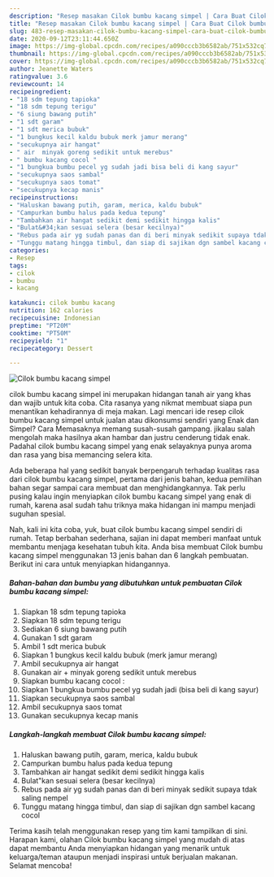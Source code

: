```yaml
---
description: "Resep masakan Cilok bumbu kacang simpel | Cara Buat Cilok bumbu kacang simpel Yang Bisa Manjain Lidah"
title: "Resep masakan Cilok bumbu kacang simpel | Cara Buat Cilok bumbu kacang simpel Yang Bisa Manjain Lidah"
slug: 483-resep-masakan-cilok-bumbu-kacang-simpel-cara-buat-cilok-bumbu-kacang-simpel-yang-bisa-manjain-lidah
date: 2020-09-12T23:11:44.650Z
image: https://img-global.cpcdn.com/recipes/a090cccb3b6582ab/751x532cq70/cilok-bumbu-kacang-simpel-foto-resep-utama.jpg
thumbnail: https://img-global.cpcdn.com/recipes/a090cccb3b6582ab/751x532cq70/cilok-bumbu-kacang-simpel-foto-resep-utama.jpg
cover: https://img-global.cpcdn.com/recipes/a090cccb3b6582ab/751x532cq70/cilok-bumbu-kacang-simpel-foto-resep-utama.jpg
author: Jeanette Waters
ratingvalue: 3.6
reviewcount: 14
recipeingredient:
- "18 sdm tepung tapioka"
- "18 sdm tepung terigu"
- "6 siung bawang putih"
- "1 sdt garam"
- "1 sdt merica bubuk"
- "1 bungkus kecil kaldu bubuk merk jamur merang"
- "secukupnya air hangat"
- " air  minyak goreng sedikit untuk merebus"
- " bumbu kacang cocol "
- "1 bungkua bumbu pecel yg sudah jadi bisa beli di kang sayur"
- "secukupnya saos sambal"
- "secukupnya saos tomat"
- "secukupnya kecap manis"
recipeinstructions:
- "Haluskan bawang putih, garam, merica, kaldu bubuk"
- "Campurkan bumbu halus pada kedua tepung"
- "Tambahkan air hangat sedikit demi sedikit hingga kalis"
- "Bulat&#34;kan sesuai selera (besar kecilnya)"
- "Rebus pada air yg sudah panas dan di beri minyak sedikit supaya tdak saling nempel"
- "Tunggu matang hingga timbul, dan siap di sajikan dgn sambel kacang cocol"
categories:
- Resep
tags:
- cilok
- bumbu
- kacang

katakunci: cilok bumbu kacang 
nutrition: 162 calories
recipecuisine: Indonesian
preptime: "PT20M"
cooktime: "PT50M"
recipeyield: "1"
recipecategory: Dessert

---
```



![Cilok bumbu kacang simpel](https://img-global.cpcdn.com/recipes/a090cccb3b6582ab/751x532cq70/cilok-bumbu-kacang-simpel-foto-resep-utama.jpg)


cilok bumbu kacang simpel ini merupakan hidangan tanah air yang khas dan wajib untuk kita coba. Cita rasanya yang nikmat membuat siapa pun menantikan kehadirannya di meja makan.
Lagi mencari ide resep cilok bumbu kacang simpel untuk jualan atau dikonsumsi sendiri yang Enak dan Simpel? Cara Memasaknya memang susah-susah gampang. jikalau salah mengolah maka hasilnya akan hambar dan justru cenderung tidak enak. Padahal cilok bumbu kacang simpel yang enak selayaknya punya aroma dan rasa yang bisa memancing selera kita.



Ada beberapa hal yang sedikit banyak berpengaruh terhadap kualitas rasa dari cilok bumbu kacang simpel, pertama dari jenis bahan, kedua pemilihan bahan segar sampai cara membuat dan menghidangkannya. Tak perlu pusing kalau ingin menyiapkan cilok bumbu kacang simpel yang enak di rumah, karena asal sudah tahu triknya maka hidangan ini mampu menjadi suguhan spesial.


Nah, kali ini kita coba, yuk, buat cilok bumbu kacang simpel sendiri di rumah. Tetap berbahan sederhana, sajian ini dapat memberi manfaat untuk membantu menjaga kesehatan tubuh kita. Anda bisa membuat Cilok bumbu kacang simpel menggunakan 13 jenis bahan dan 6 langkah pembuatan. Berikut ini cara untuk menyiapkan hidangannya.

<!--inarticleads1-->

##### Bahan-bahan dan bumbu yang dibutuhkan untuk pembuatan Cilok bumbu kacang simpel:

1. Siapkan 18 sdm tepung tapioka
1. Siapkan 18 sdm tepung terigu
1. Sediakan 6 siung bawang putih
1. Gunakan 1 sdt garam
1. Ambil 1 sdt merica bubuk
1. Siapkan 1 bungkus kecil kaldu bubuk (merk jamur merang)
1. Ambil secukupnya air hangat
1. Gunakan  air + minyak goreng sedikit untuk merebus
1. Siapkan  bumbu kacang cocol :
1. Siapkan 1 bungkua bumbu pecel yg sudah jadi (bisa beli di kang sayur)
1. Siapkan secukupnya saos sambal
1. Ambil secukupnya saos tomat
1. Gunakan secukupnya kecap manis




<!--inarticleads2-->

##### Langkah-langkah membuat Cilok bumbu kacang simpel:

1. Haluskan bawang putih, garam, merica, kaldu bubuk
1. Campurkan bumbu halus pada kedua tepung
1. Tambahkan air hangat sedikit demi sedikit hingga kalis
1. Bulat&#34;kan sesuai selera (besar kecilnya)
1. Rebus pada air yg sudah panas dan di beri minyak sedikit supaya tdak saling nempel
1. Tunggu matang hingga timbul, dan siap di sajikan dgn sambel kacang cocol




Terima kasih telah menggunakan resep yang tim kami tampilkan di sini. Harapan kami, olahan Cilok bumbu kacang simpel yang mudah di atas dapat membantu Anda menyiapkan hidangan yang menarik untuk keluarga/teman ataupun menjadi inspirasi untuk berjualan makanan. Selamat mencoba!
